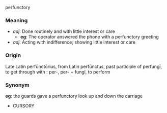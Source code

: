 perfunctory
### Meaning
+ _adj_: Done routinely and with little interest or care
    + __eg__: The operator answered the phone with a perfunctory greeting
+ _adj_: Acting with indifference; showing little interest or care

### Origin

Late Latin perfūnctōrius, from Latin perfūnctus, past participle of perfungī, to get through with : per-, per- + fungī, to perform

### Synonym

__eg__: the guards gave a perfunctory look up and down the carriage

+ CURSORY


